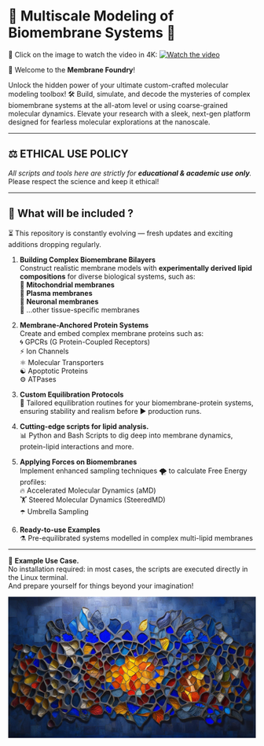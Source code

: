 # 🔷 Multiscale Modeling of Biomembrane Systems 🔷 

🎥 Click on the image to watch the video in 4K: 
[![Watch the video](https://img.youtube.com/vi/qgFmRrF_M9k/maxresdefault.jpg)](https://www.youtube.com/watch?v=qgFmRrF_M9k)

👑 Welcome to the **Membrane Foundry**!

Unlock the hidden power of your ultimate custom-crafted molecular modeling toolbox! 🛠️
Build, simulate, and decode the mysteries of complex biomembrane systems at the all-atom level or using coarse-grained molecular dynamics. Elevate your research with a sleek, next-gen platform designed for fearless molecular explorations at the nanoscale.


---

## ⚖️ ETHICAL USE POLICY

_All scripts and tools here are strictly for **educational & academic use only**._  
Please respect the science and keep it ethical!

---

## 🚀 What will be included ?

⏳ This repository is constantly evolving — fresh updates and exciting additions dropping regularly.

1. **Building Complex Biomembrane Bilayers**  
   Construct realistic membrane models with **experimentally derived lipid compositions** for diverse biological systems, such as:  
     🔋 **Mitochondrial membranes**  
     🧫 **Plasma membranes**  
     🧠 **Neuronal membranes**  
     🧱 …other tissue-specific membranes

2. **Membrane-Anchored Protein Systems**  
   Create and embed complex membrane proteins such as:  
     🌀 GPCRs (G Protein-Coupled Receptors)  
     ⚡ Ion Channels  
     ⚛️ Molecular Transporters  
     ☯️ Apoptotic Proteins  
     ⚙️ ATPases 

3. **Custom Equilibration Protocols**  
   🔧 Tailored equilibration routines for your biomembrane-protein systems, ensuring stability and realism before ▶️ production runs.  

4. **Cutting-edge scripts for lipid analysis.**  
   📊 Python and Bash Scripts to dig deep into membrane dynamics, protein-lipid interactions and more.  

5. **Applying Forces on Biomembranes**  
   Implement enhanced sampling techniques 🌪️  to calculate Free Energy profiles:  
     🔥 Accelerated Molecular Dynamics (aMD)  
     🏋️ Steered Molecular Dynamics (SteeredMD)  
     ☂️ Umbrella Sampling  

6. **Ready-to-use Examples**  
   ⚗️ Pre-equilibrated systems modelled in complex multi-lipid membranes

---

💠 **Example Use Case.**   
No installation required: in most cases, the scripts are executed directly in the Linux terminal.  
And prepare yourself for things beyond your imagination!

![embranefoundry_logo1](https://github.com/TheVisualHub/VisualFactory/blob/515274370914e1648776946c67e5a60b42da65e4/assets/embranefoundry_logo2.jpg)

